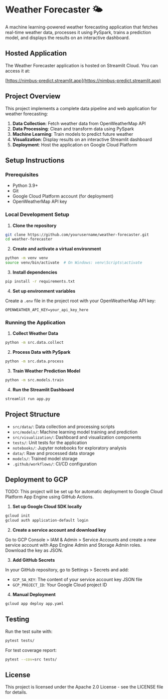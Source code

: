 # Weather Forecaster 🌤️

A machine learning-powered weather forecasting application that fetches real-time weather data, processes it using PySpark, trains a prediction model, and displays the results on an interactive dashboard.

## Hosted Application

The Weather Forecaster application is hosted on Streamlit Cloud. You can access it at:

[https://nimbus-predict.streamlit.app](https://nimbus-predict.streamlit.app)

## Project Overview

This project implements a complete data pipeline and web application for weather forecasting:

1. **Data Collection**: Fetch weather data from OpenWeatherMap API
2. **Data Processing**: Clean and transform data using PySpark
3. **Machine Learning**: Train models to predict future weather
4. **Visualization**: Display results on an interactive Streamlit dashboard
5. **Deployment**: Host the application on Google Cloud Platform

## Setup Instructions

### Prerequisites

- Python 3.9+
- Git
- Google Cloud Platform account (for deployment)
- OpenWeatherMap API key

### Local Development Setup

1. **Clone the repository**

```bash
git clone https://github.com/yourusername/weather-forecaster.git
cd weather-forecaster
```

2. **Create and activate a virtual environment**

```bash
python -m venv venv
source venv/bin/activate  # On Windows: venv\Scripts\activate
```

3. **Install dependencies**

```bash
pip install -r requirements.txt
```

4. **Set up environment variables**

Create a `.env` file in the project root with your OpenWeatherMap API key:

```
OPENWEATHER_API_KEY=your_api_key_here
```

### Running the Application

1. **Collect Weather Data**

```bash
python -m src.data.collect
```

2. **Process Data with PySpark**

```bash
python -m src.data.process
```

3. **Train Weather Prediction Model**

```bash
python -m src.models.train
```

4. **Run the Streamlit Dashboard**

```bash
streamlit run app.py
```


## Project Structure

- `src/data/`: Data collection and processing scripts
- `src/models/`: Machine learning model training and prediction
- `src/visualization/`: Dashboard and visualization components
- `tests/`: Unit tests for the application
- `notebooks/`: Jupyter notebooks for exploratory analysis
- `data/`: Raw and processed data storage
- `models/`: Trained model storage
- `.github/workflows/`: CI/CD configuration

## Deployment to GCP

TODO:
This project will be set up for automatic deployment to Google Cloud Platform App Engine using GitHub Actions.

1. **Set up Google Cloud SDK locally**

```bash
gcloud init
gcloud auth application-default login
```

2. **Create a service account and download key**

Go to GCP Console > IAM & Admin > Service Accounts and create a new service account with App Engine Admin and Storage Admin roles. Download the key as JSON.

3. **Add GitHub Secrets**

In your GitHub repository, go to Settings > Secrets and add:
- `GCP_SA_KEY`: The content of your service account key JSON file
- `GCP_PROJECT_ID`: Your Google Cloud project ID

4. **Manual Deployment**

```bash
gcloud app deploy app.yaml
```

## Testing

Run the test suite with:

```bash
pytest tests/
```

For test coverage report:

```bash
pytest --cov=src tests/
```

## License

This project is licensed under the Apache 2.0 License - see the LICENSE file for details.